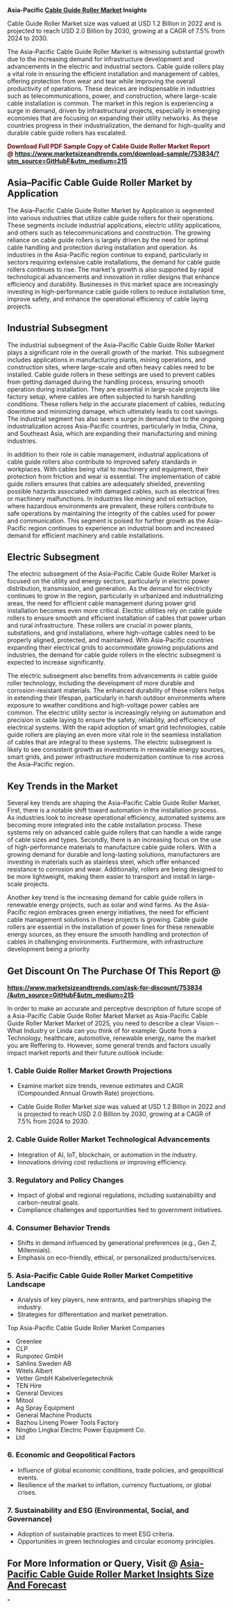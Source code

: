 <p><strong>Asia-Pacific&nbsp;<a href=""https://www.marketsizeandtrends.com/download-sample/753834/&amp;utm_source=GitHubF&amp;utm_medium=215"">Cable Guide Roller Market</a> Insights</strong></p><p>Cable Guide Roller Market size was valued at USD 1.2 Billion in 2022 and is projected to reach USD 2.0 Billion by 2030, growing at a CAGR of 7.5% from 2024 to 2030.</p><p><p>The Asia–Pacific Cable Guide Roller Market is witnessing substantial growth due to the increasing demand for infrastructure development and advancements in the electric and industrial sectors. Cable guide rollers play a vital role in ensuring the efficient installation and management of cables, offering protection from wear and tear while improving the overall productivity of operations. These devices are indispensable in industries such as telecommunications, power, and construction, where large-scale cable installation is common. The market in this region is experiencing a surge in demand, driven by infrastructural projects, especially in emerging economies that are focusing on expanding their utility networks. As these countries progress in their industrialization, the demand for high-quality and durable cable guide rollers has escalated. <b><p><strong><span style="color: #800000;">Download Full PDF Sample Copy of Cable Guide Roller Market Report @</span>&nbsp;</strong><a href="https://www.marketsizeandtrends.com/download-sample/753834/?utm_source=GitHubF&amp;utm_medium=215" target="_blank">https://www.marketsizeandtrends.com/download-sample/753834/?utm_source=GitHubF&amp;utm_medium=215</a></p></b></p><h2>Asia–Pacific Cable Guide Roller Market by Application</h2><p>The Asia–Pacific Cable Guide Roller Market by Application is segmented into various industries that utilize cable guide rollers for their operations. These segments include industrial applications, electric utility applications, and others such as telecommunications and construction. The growing reliance on cable guide rollers is largely driven by the need for optimal cable handling and protection during installation and operation. As industries in the Asia-Pacific region continue to expand, particularly in sectors requiring extensive cable installations, the demand for cable guide rollers continues to rise. The market's growth is also supported by rapid technological advancements and innovation in roller designs that enhance efficiency and durability. Businesses in this market space are increasingly investing in high-performance cable guide rollers to reduce installation time, improve safety, and enhance the operational efficiency of cable laying projects.</p><h2>Industrial Subsegment</h2><p>The industrial subsegment of the Asia–Pacific Cable Guide Roller Market plays a significant role in the overall growth of the market. This subsegment includes applications in manufacturing plants, mining operations, and construction sites, where large-scale and often heavy cables need to be installed. Cable guide rollers in these settings are used to prevent cables from getting damaged during the handling process, ensuring smooth operation during installation. They are essential in large-scale projects like factory setup, where cables are often subjected to harsh handling conditions. These rollers help in the accurate placement of cables, reducing downtime and minimizing damage, which ultimately leads to cost savings. The industrial segment has also seen a surge in demand due to the ongoing industrialization across Asia-Pacific countries, particularly in India, China, and Southeast Asia, which are expanding their manufacturing and mining industries.</p><p>In addition to their role in cable management, industrial applications of cable guide rollers also contribute to improved safety standards in workplaces. With cables being vital to machinery and equipment, their protection from friction and wear is essential. The implementation of cable guide rollers ensures that cables are adequately shielded, preventing possible hazards associated with damaged cables, such as electrical fires or machinery malfunctions. In industries like mining and oil extraction, where hazardous environments are prevalent, these rollers contribute to safe operations by maintaining the integrity of the cables used for power and communication. This segment is poised for further growth as the Asia–Pacific region continues to experience an industrial boom and increased demand for efficient machinery and cable installations.</p><h2>Electric Subsegment</h2><p>The electric subsegment of the Asia–Pacific Cable Guide Roller Market is focused on the utility and energy sectors, particularly in electric power distribution, transmission, and generation. As the demand for electricity continues to grow in the region, particularly in urbanized and industrializing areas, the need for efficient cable management during power grid installation becomes even more critical. Electric utilities rely on cable guide rollers to ensure smooth and efficient installation of cables that power urban and rural infrastructure. These rollers are crucial in power plants, substations, and grid installations, where high-voltage cables need to be properly aligned, protected, and maintained. With Asia-Pacific countries expanding their electrical grids to accommodate growing populations and industries, the demand for cable guide rollers in the electric subsegment is expected to increase significantly.</p><p>The electric subsegment also benefits from advancements in cable guide roller technology, including the development of more durable and corrosion-resistant materials. The enhanced durability of these rollers helps in extending their lifespan, particularly in harsh outdoor environments where exposure to weather conditions and high-voltage power cables are common. The electric utility sector is increasingly relying on automation and precision in cable laying to ensure the safety, reliability, and efficiency of electrical systems. With the rapid adoption of smart grid technologies, cable guide rollers are playing an even more vital role in the seamless installation of cables that are integral to these systems. The electric subsegment is likely to see consistent growth as investments in renewable energy sources, smart grids, and power infrastructure modernization continue to rise across the Asia–Pacific region.</p><h2>Key Trends in the Market</h2><p>Several key trends are shaping the Asia–Pacific Cable Guide Roller Market. First, there is a notable shift toward automation in the installation process. As industries look to increase operational efficiency, automated systems are becoming more integrated into the cable installation process. These systems rely on advanced cable guide rollers that can handle a wide range of cable sizes and types. Secondly, there is an increasing focus on the use of high-performance materials to manufacture cable guide rollers. With a growing demand for durable and long-lasting solutions, manufacturers are investing in materials such as stainless steel, which offer enhanced resistance to corrosion and wear. Additionally, rollers are being designed to be more lightweight, making them easier to transport and install in large-scale projects.</p><p>Another key trend is the increasing demand for cable guide rollers in renewable energy projects, such as solar and wind farms. As the Asia-Pacific region embraces green energy initiatives, the need for efficient cable management solutions in these projects is growing. Cable guide rollers are essential in the installation of power lines for these renewable energy sources, as they ensure the smooth handling and protection of cables in challenging environments. Furthermore, with infrastructure development being a priority</p><h2><strong>Get Discount On The Purchase Of This Report @&nbsp;</strong></h2><p><strong><a href=""https://www.marketsizeandtrends.com/ask-for-discount/753834/&amp;utm_source=GitHubF&amp;utm_medium=215"" target=""_blank"">https://www.marketsizeandtrends.com/ask-for-discount/753834<br />/&amp;utm_source=GitHubF&amp;utm_medium=215</a></strong></p><p>In order to make an accurate and perceptive description of future scope of a Asia-Pacific&nbsp;Cable Guide Roller Market Market as Asia-Pacific&nbsp;Cable Guide Roller Market Market of 2025, you need to describe a clear Vision &ndash; What Industry or Linda can you think of for example: Quote from a Technology, healthcare, automotive, renewable energy, name the market you are Reffering to. However, some general trends and factors usually impact market reports and their future outlook include:</p><h3>1.&nbsp;<strong>Cable Guide Roller Market Growth Projections</strong></h3><ul><li>Examine market size trends, revenue estimates and CAGR (Compounded Annual Growth Rate) projections.</li><li><p>Cable Guide Roller Market size was valued at USD 1.2 Billion in 2022 and is projected to reach USD 2.0 Billion by 2030, growing at a CAGR of 7.5% from 2024 to 2030.</p></li></ul><h3>2.&nbsp;<strong>Cable Guide Roller Market Technological Advancements</strong></h3><ul><li>Integration of AI, IoT, blockchain, or automation in the industry.</li><li>Innovations driving cost reductions or improving efficiency.</li></ul><h3>3.&nbsp;<strong>Regulatory and Policy Changes</strong></h3><ul><li>Impact of global and regional regulations, including sustainability and carbon-neutral goals.</li><li>Compliance challenges and opportunities tied to government initiatives.</li></ul><h3>4.&nbsp;<strong>Consumer Behavior Trends</strong></h3><ul><li>Shifts in demand influenced by generational preferences (e.g., Gen Z, Millennials).</li><li>Emphasis on eco-friendly, ethical, or personalized products/services.</li></ul><h3>5.&nbsp;<strong>Asia-Pacific Cable Guide Roller Market Competitive Landscape</strong></h3><ul><li>Analysis of key players, new entrants, and partnerships shaping the industry.</li><li>Strategies for differentiation and market penetration.</li></ul><p data-pm-slice=""1 1 []"">Top Asia-Pacific Cable Guide Roller Market Companies</p><div data-test-id=""""><p><li>Greenlee</li><li> CLP</li><li> Runpotec GmbH</li><li> Sahlins Sweden AB</li><li> Witels Albert</li><li> Vetter GmbH Kabelverlegetechnik</li><li> TEN Hire</li><li> General Devices</li><li> Mitool</li><li> Ag Spray Equipment</li><li> General Machine Products</li><li> Bazhou Lineng Power Tools Factory</li><li> Ningbo Lingkai Electric Power Equipment Co.</li><li> Ltd</li></p></div><h3>6.&nbsp;<strong>Economic and Geopolitical Factors</strong></h3><ul><li>Influence of global economic conditions, trade policies, and geopolitical events.</li><li>Resilience of the market to inflation, currency fluctuations, or global crises.</li></ul><h3>7.&nbsp;<strong>Sustainability and ESG (Environmental, Social, and Governance)</strong></h3><ul><li>Adoption of sustainable practices to meet ESG criteria.</li><li>Opportunities in green technologies and circular economy principles.</li></ul><h2><strong>For More Information or Query, Visit @&nbsp;</strong><a href=""https://www.verifiedmarketreports.com/product/cable-guide-roller-market/"" target=""_blank"">Asia-Pacific Cable Guide Roller Market Insights Size And Forecast</a></h2>"

